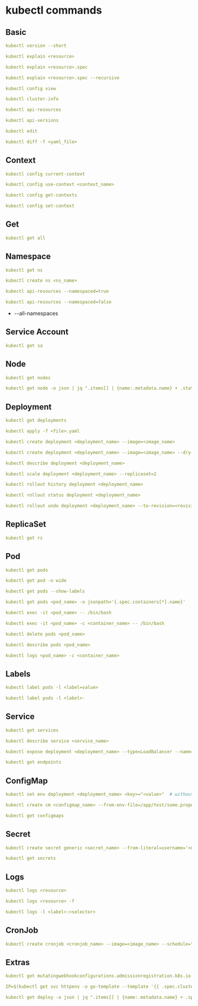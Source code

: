 # kubectl commands

## Basic
```yaml
kubectl version --short
```
```yaml
kubectl explain <resource>
```
```yaml
kubectl explain <resource>.spec
```
```yaml
kubectl explain <resource>.spec --recursive
```
```yaml
kubectl config view
```
```yaml
kubectl cluster-info
```
```yaml
kubectl api-resources
```
```yaml
kubectl api-versions
```
```yaml
kubectl edit
```
```yaml
kubectl diff -f <yaml_file>
```

## Context
```yaml
kubectl config current-context
```
```yaml
kubectl config use-context <context_name>
```
```yaml
kubectl config get-contexts
```
```yaml
kubectl config set-context
```


## Get
```yaml
kubectl get all
```


## Namespace
```yaml
kubectl get ns
```
```yaml
kubectl create ns <ns_name>
```
```yaml
kubectl api-resources --namespaced=true
```
```yaml
kubectl api-resources --namespaced=false
```
+ --all-namespaces


## Service Account
```yaml
kubectl get sa
```


## Node
```yaml
kubectl get nodes
```
```yaml
kubectl get node -o json | jq ".items[] | {name:.metadata.name} + .status.capacity"
```

## Deployment
```yaml
kubectl get deployments
```
```yaml
kubectl apply -f <file>.yaml
```
```yaml
kubectl create deployment <deployment_name> --image=<image_name>
```
```yaml
kubectl create deployment <deployment_name> --image=<image_name> --dry-run=client -o yaml
```
```yaml
kubectl describe deployment <deployment_name>
```
```yaml
kubectl scale deployment <deployment_name> --replicaset=2
```
```yaml
kubectl rollout history deployment <deployment_name>
```
```yaml
kubectl rollout status deployment <deployment_name>
```
```yaml
kubectl rollout undo deployment <deployment_name> --to-revision=<revision_no>
```

## ReplicaSet
```yaml
kubectl get rs
```


## Pod
```yaml
kubectl get pods
```
```yaml
kubectl get pod -o wide
```
```yaml
kubectl get pods --show-labels
```
```yaml
kubectl get pods <pod_name> -o jsonpath='{.spec.containers[*].name}'
```
```yaml
kubectl exec -it <pod_name> -- /bin/bash
```
```yaml
kubectl exec -it <pod_name> -c <container_name> -- /bin/bash
```
```yaml
kubectl delete pods <pod_name>
```
```yaml
kubectl describe pods <pod_name>
```
```yaml
kubectl logs <pod_name> -c <container_name>
```


## Labels
```yaml
kubectl label pods -l <label=value>
```
```yaml
kubectl label pods -l <label>- 
```

## Service
```yaml
kubectl get services
```
```yaml
kubectl describe service <service_name>
```
```yaml
kubectl expose deployment <deployment_name> --type=LoadBalancer --name=<service_name>
```
```yaml
kubectl get endpoints
```

## ConfigMap
```yaml
kubectl set env deployment <deployment_name> <key>="<value>"  # without configmap
```
```yaml
kubectl create cm <configmap_name> --from-env-file=/app/test/some.properties
```
```yaml
kubectl get configmaps
```


## Secret
```yaml
kubectl create secret generic <secret_name> --from-literal=username='<user>' --from-literal=password='<password>'
```
```yaml
kubectl get secrets
```

## Logs
```yaml
kubectl logs <resource>
```
```yaml
kubectl logs <resource> -f
```
```yaml
kubectl logs -l <label>:<selector>
```

## CronJob
```yaml
kubectl create cronjob <cronjob_name> --image=<image_name> --schedule="* * * * *" -- <command>
```

## Extras
```yaml
kubectl get mutatingwebhookconfigurations.admissionregistration.k8s.io 
```
```yaml
IP=$(kubectl get svc httpenv -o go-template --template '{{ .spec.clusterIP }}')
```
```yaml
kubectl get deploy -o json | jq ".items[] | {name:.metadata.name} + .spec.strategy.rollingUpdate"
```
